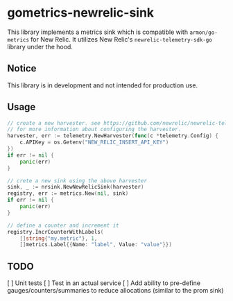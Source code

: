 # gometrics-newrelic-sink

This library implements a metrics sink which is compatible with `armon/go-metrics` for New Relic. It utilizes New Relic's `newrelic-telemetry-sdk-go` library
under the hood.

## Notice

This library is in development and not intended for production use. 

## Usage

```go
// create a new harvester. see https://github.com/newrelic/newrelic-telemtry-sdk-go
// for more information about configuring the harvester.
harvester, err := telemetry.NewHarvester(func(c *telemetry.Config) {
    c.APIKey = os.Getenv("NEW_RELIC_INSERT_API_KEY")
})
if err != nil {
    panic(err)
}

// crete a new sink using the above harvester
sink, _ := nrsink.NewNewRelicSink(harvester)
registry, err := metrics.New(nil, sink)
if err != nil {
    panic(err)
}

// define a counter and increment it
registry.IncrCounterWithLabels(
	[]string{"my.metric"}, 1, 
	[]metrics.Label{{Name: "label", Value: "value"}})
```

## TODO
[ ] Unit tests
[ ] Test in an actual service
[ ] Add ability to pre-define gauges/counters/summaries to reduce allocations (similar to the prom sink)